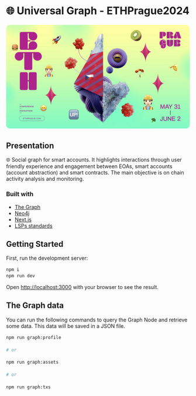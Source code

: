 # 🌐 Universal Graph - ETHPrague2024

![Cover image hackathon EthPrague 2024](./public/ethprague-hackathon-cover.png)

## Presentation

🌐 Social graph for smart accounts. It highlights interactions through user friendly experience and engagement between EOAs, smart accounts (account abstraction) and smart contracts. The main objective is on chain activity analysis and monitoring.

### Built with

- [The Graph](./api/)
- [Neo4j](https://neo4j.com/)
- [Next.js](https://nextjs.org/)
- [LSPs standards](https://docs.lukso.tech/standards/introduction)

## Getting Started

First, run the development server:

```bash
npm i
npm run dev
```

Open [http://localhost:3000](http://localhost:3000) with your browser to see the result.

## The Graph data

You can run the following commands to query the Graph Node and retrieve some data. This data will be saved in a JSON file.

```bash
npm run graph:profile

# or

npm run graph:assets

# or

npm run graph:txs
```
